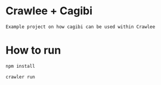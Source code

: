 # Crawlee + Cagibi
    Example project on how cagibi can be used within Crawlee


# How to run
```bash
npm install

crawler run
```